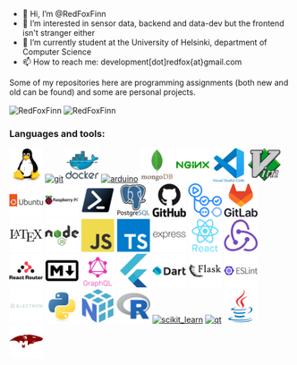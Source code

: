- 👋 Hi, I’m @RedFoxFinn
- 👀 I’m interested in sensor data, backend and data-dev but the frontend isn't stranger either
- 🌱 I’m currently student at the University of Helsinki, department of Computer Science
- 📫 How to reach me: development[dot]redfox{at}gmail.com

Some of my repositories here are programming assignments (both new and old can be found) and some are personal projects.

<p>
  <img align="center" src="https://github-readme-stats-git-masterrstaa-rickstaa.vercel.app/api?username=RedFoxFinn&show_icons=true&locale=en" alt="RedFoxFinn" />
  <img align="center" src="https://github-readme-stats-git-masterrstaa-rickstaa.vercel.app/api/top-langs?username=RedFoxFinn&local=en&layout=compact" alt="RedFoxFinn"/>
</p>

<h3 align="left">Languages and tools:</h3>
<p align="left">
  <a href="https://www.linux.org/" target="_blank" rel="noreferrer"><img src="https://raw.githubusercontent.com/devicons/devicon/master/icons/linux/linux-original.svg" alt="linux" width="60" height="60"/></a>
  <a href="https://git-scm.com/" target="_blank" rel="noreferrer"><img src="https://www.vectorlogo.zone/logos/git-scm/git-scm-icon.svg" alt="git" width="60" height="60"/></a>
  <a href="https://www.docker.com/" target="_blank" rel="noreferrer"><img src="https://raw.githubusercontent.com/devicons/devicon/master/icons/docker/docker-original-wordmark.svg" alt="docker" width="60" height="60"/></a>
  <a href="https://www.arduino.cc/" target="_blank" rel="noreferrer"><img src="https://cdn.worldvectorlogo.com/logos/arduino-1.svg" alt="arduino" width="60" height="60"/></a>
  <a href="https://www.mongodb.com/" target="_blank" rel="noreferrer"><img src="https://raw.githubusercontent.com/devicons/devicon/master/icons/mongodb/mongodb-original-wordmark.svg" alt="mongo" width="60" height="60"/></a>
  <a href="https://www.nginx.com/" target="_blank" rel="noreferrer"><img src="https://raw.githubusercontent.com/devicons/devicon/master/icons/nginx/nginx-original.svg" alt="nginx" width="60" height="60"/></a>
  <a href="https://www.code.visualstudio.com/" target="_blank" rel="noreferrer"><img src="https://raw.githubusercontent.com/devicons/devicon/master/icons/vscode/vscode-original-wordmark.svg" alt="VSCode" width="60" height="60"/></a>
  <a href="https://www.vim.org/" target="_blank" rel="noreferrer"><img src="https://raw.githubusercontent.com/devicons/devicon/master/icons/vim/vim-original.svg" alt="vim" width="60" height="60"/></a>
  <a href="https://www.ubuntu.com/" target="_blank" rel="noreferrer"><img src="https://raw.githubusercontent.com/devicons/devicon/master/icons/ubuntu/ubuntu-original-wordmark.svg" alt="ubuntu" width="60" height="60"/></a>
  <a href="https://www.raspberrypi.org" target="_blank" rel="noreferrer"><img src="https://raw.githubusercontent.com/devicons/devicon/master/icons/raspberrypi/raspberrypi-original-wordmark.svg" alt="raspberrypi" width="60" height="60"/></a>
  <a href="https://learn.microsoft.com/en-us/powershell/" target="_blank" rel="noreferrer"><img src="https://raw.githubusercontent.com/devicons/devicon/master/icons/powershell/powershell-original.svg" alt="powershell" width="60" height="60"/></a>
  <a href="https://www.postgresql.org" target="_blank" rel="noreferrer"><img src="https://raw.githubusercontent.com/devicons/devicon/master/icons/postgresql/postgresql-original-wordmark.svg" alt="PostgreSQL" width="60" height="60"/></a>
  <a href="https://www.github.com" target="_blank" rel="noreferrer"><img src="https://raw.githubusercontent.com/devicons/devicon/master/icons/github/github-original-wordmark.svg" alt="GitHub" width="60" height="60"/></a>
  <a href="https://github.com/features/actions" target="_blank" rel="noreferrer"><img src="https://raw.githubusercontent.com/devicons/devicon/master/icons/githubactions/githubactions-original.svg" alt="GitHub Actions" width="60" height="60"/></a>
  <a href="https://www.gitlab.com" target="_blank" rel="noreferrer"><img src="https://raw.githubusercontent.com/devicons/devicon/master/icons/gitlab/gitlab-original-wordmark.svg" alt="gitlab" width="60" height="60"/></a>
  <a href="https://www.latex-project.org/" target="_blank" rel="noreferrer"><img src="https://raw.githubusercontent.com/devicons/devicon/master/icons/latex/latex-original.svg" alt="latex" width="60" height="60"/></a>
  <a href="https://nodejs.org/en" target="_blank" rel="noreferrer"><img src="https://raw.githubusercontent.com/devicons/devicon/master/icons/nodejs/nodejs-original-wordmark.svg" alt="node" width="60" height="60"/></a>
  <a href="https://developer.mozilla.org/en-US/docs/Web/JavaScript" target="_blank" rel="noreferrer"><img src="https://raw.githubusercontent.com/devicons/devicon/master/icons/javascript/javascript-original.svg" alt="javascript" width="60" height="60"/></a>
  <a href="https://www.typescriptlang.org/" target="_blank" rel="noreferrer"><img src="https://raw.githubusercontent.com/devicons/devicon/master/icons/typescript/typescript-original.svg" alt="typescript" width="60" height="60"/></a>
  <a href="https://expressjs.com" target="_blank" rel="noreferrer"><img src="https://raw.githubusercontent.com/devicons/devicon/master/icons/express/express-original-wordmark.svg" alt="express" width="60" height="60"/></a>
  <a href="https://reactjs.org/" target="_blank" rel="noreferrer"><img src="https://raw.githubusercontent.com/devicons/devicon/master/icons/react/react-original-wordmark.svg" alt="react" width="60" height="60"/></a>
  <a href="https://https://redux-toolkit.js.org/" target="_blank" rel="noreferrer"><img src="https://raw.githubusercontent.com/devicons/devicon/master/icons/redux/redux-original.svg" alt="redux" width="60" height="60"/></a>
  <a href="https://reactrouter.org/" target="_blank" rel="noreferrer"><img src="https://raw.githubusercontent.com/devicons/devicon/master/icons/reactrouter/reactrouter-original-wordmark.svg" alt="react router" width="60" height="60"/></a>
  <a href="https://daringfireball.net/projects/markdown/" target="_blank" rel="noreferrer"><img src="https://raw.githubusercontent.com/devicons/devicon/master/icons/markdown/markdown-original.svg" alt="markdown" width="60" height="60"/></a>
  <a href="https://graphql.org/" target="_blank" rel="noreferrer"><img src="https://raw.githubusercontent.com/devicons/devicon/master/icons/graphql/graphql-plain-wordmark.svg" alt="GraphQL" width="60" height="60"/></a>
  <a href="https://flutter.dev" target="_blank" rel="noreferrer"><img src="https://raw.githubusercontent.com/devicons/devicon/master/icons/flutter/flutter-original.svg" alt="flutter" width="60" height="60"/></a>
  <a href="https://dart.dev" target="_blank" rel="noreferrer"><img src="https://raw.githubusercontent.com/devicons/devicon/master/icons/dart/dart-original-wordmark.svg" alt="dart" width="60" height="60"/></a>
  <a href="https://flask.palletsprojects.com/" target="_blank" rel="noreferrer"><img src="https://raw.githubusercontent.com/devicons/devicon/master/icons/flask/flask-original-wordmark.svg" alt="flask" width="60" height="60"/></a>
  <a href="https://www.eslint.org" target="_blank" rel="noreferrer"><img src="https://raw.githubusercontent.com/devicons/devicon/master/icons/eslint/eslint-original-wordmark.svg" alt="eslint" width="60" height="60"/></a>
  <a href="https://www.electronjs.org" target="_blank" rel="noreferrer"><img src="https://raw.githubusercontent.com/devicons/devicon/master/icons/electron/electron-original-wordmark.svg" alt="electron" width="60" height="60"/></a>
  <a href="https://www.python.org" target="_blank" rel="noreferrer"><img src="https://raw.githubusercontent.com/devicons/devicon/master/icons/python/python-original.svg" alt="python" width="60" height="60"/></a>
  <a href="https://numpy.org/" target="_blank" rel="noreferrer"><img src="https://raw.githubusercontent.com/devicons/devicon/master/icons/numpy/numpy-original.svg" alt="numpy" width="60" height="60"/></a>
  <a href="https://www.r-project.org/" target="_blank" rel="noreferrer"><img src="https://raw.githubusercontent.com/devicons/devicon/master/icons/r/r-original.svg" alt="r" width="60" height="60"/></a>
  <a href="https://scikit-learn.org/" target="_blank" rel="noreferrer"><img src="https://upload.wikimedia.org/wikipedia/commons/0/05/Scikit_learn_logo_small.svg" alt="scikit_learn" width="60" height="60"/></a>
  <a href="https://www.qt.io/" target="_blank" rel="noreferrer"><img src="https://upload.wikimedia.org/wikipedia/commons/0/0b/Qt_logo_2016.svg" alt="qt" width="60" height="60"/></a>
  <a href="https://www.java.com" target="_blank" rel="noreferrer"><img src="https://raw.githubusercontent.com/devicons/devicon/master/icons/java/java-original.svg" alt="java" width="60" height="60"/></a>
  <a href="https://mongoosejs.com/" target="_blank" rel="noreferrer"><img src="https://raw.githubusercontent.com/devicons/devicon/master/icons/mongoose/mongoose-original.svg" alt="mongoose" width="60" height="60"/></a>
</p>

<!---
RedFoxFinn/RedFoxFinn is a ✨ special ✨ repository because its `README.md` (this file) appears on your GitHub profile.
You can click the Preview link to take a look at your changes.

Here are some ideas to get you started:

- 🔭 I’m currently working on ...
- 🌱 I’m currently learning ...
- 👯 I’m looking to collaborate on ...
- 🤔 I’m looking for help with ...
- 💬 Ask me about ...
- 📫 How to reach me: ...
- 😄 Pronouns: ...
- ⚡ Fun fact: ...
--->
